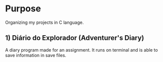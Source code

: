 # Purpose
Organizing my projects in C language.

## 1) Diário do Explorador (Adventurer's Diary)
A diary program made for an assignment. It runs on terminal and is able to save information in save files.

